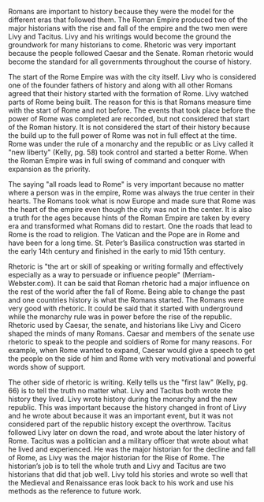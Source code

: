 Romans are important to history because they were the model for the different eras that followed them. The Roman Empire produced two of the major historians with the rise and fall of the empire and the two men were Livy and Tacitus. Livy and his writings would become the ground the groundwork for many historians to come. Rhetoric was very important because the people followed Caesar and the Senate. Roman rhetoric would become the standard for all governments throughout the course of history.

The start of the Rome Empire was with the city itself. Livy who is considered one of the founder fathers of history and along with all other Romans agreed that their history started with the formation of Rome. Livy watched parts of Rome being built.  The reason for this is that Romans measure time with the start of Rome and not before. The events that took place before the power of Rome was completed are recorded, but not considered that start of the Roman history. It is not considered the start of their history because the build up to the full power of Rome was not in full effect at the time. Rome was under the rule of a monarchy and the republic or as Livy called it "new liberty" (Kelly, pg. 58) took control and started a better Rome. When the Roman Empire was in full swing of command and conquer with expansion as the priority.

The saying "all roads lead to Rome" is very important because no matter where a person was in the empire, Rome was always the true center in their hearts. The Romans took what is now Europe and made sure that Rome was the heart of the empire even though the city was not in the center. It is also a truth for the ages because hints of the Roman Empire are taken by every era and transformed what Romans did to restart. One the roads that lead to Rome is the road to religion. The Vatican and the Pope are in Rome and have been for a long time. St. Peter’s Basilica construction was started in the early 14th century and finished in the early to mid 15th century.

Rhetoric is "the art or skill of speaking or writing formally and effectively especially as a way to persuade or influence people" (Merriam-Webster.com). It can be said that Roman rhetoric had a major influence on the rest of the world after the fall of Rome. Being able to change the past and one countries history is what the Romans started. The Romans were very good with rhetoric. It could be said that it started with underground while the monarchy rule was in power before the rise of the republic. Rhetoric used by Caesar, the senate, and historians like Livy and Cicero shaped the minds of many Romans. Caesar and members of the senate use rhetoric to speak to the people and soldiers of Rome for many reasons. For example, when Rome wanted to expand, Caesar would give a speech to get the people on the side of him and Rome with very motivational and powerful words show of support.

The other side of rhetoric is writing. Kelly tells us the "first law" (Kelly, pg. 66) is to tell the truth no matter what. Livy and Tacitus both wrote the history they lived. Livy wrote history during the monarchy and the new republic. This was important because the history changed in front of Livy and he wrote about because it was an important event, but it was not considered part of the republic history except the overthrow. Tacitus followed Livy later on down the road, and wrote about the later history of Rome. Tacitus was a politician and a military officer that wrote about what he lived and experienced. He was the major historian for the decline and fall of Rome, as Livy was the major historian for the Rise of Rome. The historian’s job is to tell the whole truth and Livy and Tacitus are two historians that did that job well. Livy told his stories and wrote so well that the Medieval and Renaissance eras look back to his work and use his methods as the reference to future work.

